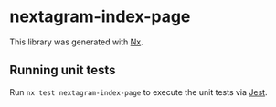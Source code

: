 # nextagram-index-page

This library was generated with [Nx](https://nx.dev).

## Running unit tests

Run `nx test nextagram-index-page` to execute the unit tests via [Jest](https://jestjs.io).
